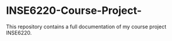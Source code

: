 # INSE6220-Course-Project-
This repository contains a full documentation of my course project INSE6220.
